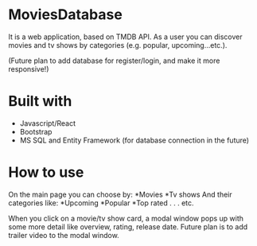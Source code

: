 # MoviesDatabase

It is a web application, based on TMDB API.
As a user you can discover movies and tv shows by categories (e.g. popular, upcoming...etc.). 

(Future plan to add database for register/login, and make it more responsive!)

# Built with
* Javascript/React
* Bootstrap
* MS SQL and Entity Framework (for database connection in the future)

# How to use
On the main page you can choose by:
*Movies
*Tv shows
And their categories like:
*Upcoming
*Popular
*Top rated
.
.
.
etc.

When you click on a movie/tv show card, a modal window pops up with some more detail like overview, rating, release date.
Future plan is to add trailer video to the modal window.
